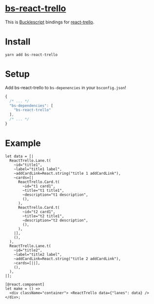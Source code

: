 # [bs-react-trello](https://www.npmjs.com/package/bs-react-trello)

This is [Bucklescript](https://bucklescript.github.io/) bindings for [react-trello](https://github.com/rcdexta/react-trello).

# Install
```
yarn add bs-react-trello
```

# Setup

Add bs-react-trello to `bs-depenencies` in your `bsconfig.json`!

```js
{
  /* ... */
  "bs-dependencies": [
    "bs-react-trello"
  ],
  /* ... */
}
```

# Example

```reason
let data = [|
  ReactTrello.Lane.t(
    ~id="title1",
    ~label="title1 label",
    ~addCardLink=React.string("title 1 addCardLink"),
    ~cards=[|
      ReactTrello.Card.t(
        ~id="t1 card1",
        ~title="t1 title1",
        ~description="t1 description",
        (),
      ),
      ReactTrello.Card.t(
        ~id="t2 card1",
        ~title="t2 title1",
        ~description="t2 description",
        (),
      ),
    |],
    (),
  ),
  ReactTrello.Lane.t(
    ~id="title2",
    ~label="title2 label",
    ~addCardLink=React.string("title 2 addCardLink"),
    ~cards=[||],
    (),
  ),
|];

[@react.component]
let make = () =>
  <div className="container"> <ReactTrello data={"lanes": data} /> </div>;

```
